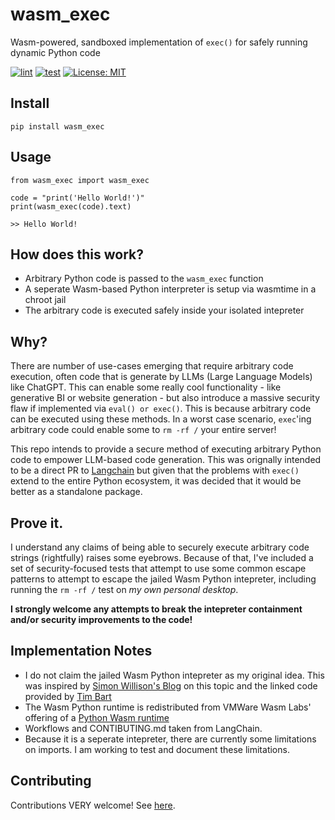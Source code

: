 # wasm_exec
Wasm-powered, sandboxed implementation of `exec()` for safely running dynamic Python code

[![lint](https://github.com/jflick58/wasm_exec/actions/workflows/lint.yml/badge.svg)](https://github.com/jflick58/wasm_exec/actions/workflows/lint.yml)
[![test](https://github.com/jflick58/wasm_exec/actions/workflows/test.yml/badge.svg)](https://github.com/jflick58/wasm_exec/actions/workflows/test.yml)
[![License: MIT](https://img.shields.io/badge/License-MIT-yellow.svg)](https://opensource.org/licenses/MIT)

## Install 

```pip install wasm_exec```

## Usage
```
from wasm_exec import wasm_exec

code = "print('Hello World!')"
print(wasm_exec(code).text)

>> Hello World!
```

## How does this work? 

- Arbitrary Python code is passed to the `wasm_exec` function 
- A seperate Wasm-based Python interpreter is setup via wasmtime in a chroot jail
- The arbitrary code is executed safely inside your isolated intepreter

## Why? 

There are number of use-cases emerging that require arbitrary code execution, often code that is generate by LLMs (Large Language Models) like ChatGPT. This can enable some really cool functionality - like generative BI or website generation - but also introduce a massive security flaw if implemented via `eval() or exec()`. This is because arbitrary code can be executed using these methods. In a worst case scenario, `exec`'ing arbitrary code could enable some to `rm -rf /` your entire server! 

This repo intends to provide a secure method of executing arbitrary Python code to empower LLM-based code generation. This was orignally intended to be a direct PR to [Langchain](https://github.com/hwchase17/langchain) but given that the problems with `exec()` extend to the entire Python ecosystem, it was decided that it would be better as a standalone package. 

## Prove it. 
I understand any claims of being able to securely execute arbitrary code strings (rightfully) raises some eyebrows. Because of that, I've included a set of security-focused tests that attempt to use some common escape patterns to attempt to escape the jailed Wasm Python intepreter, including running the `rm -rf /` test on *my own personal desktop*. 

**I strongly welcome any attempts to break the intepreter containment and/or security improvements to the code!** 

## Implementation Notes
- I do not claim the jailed Wasm Python intepreter as my original idea. This was inspired by [Simon Willison's Blog](https://til.simonwillison.net/webassembly/python-in-a-wasm-sandbox) on this topic and the linked code provided by [Tim Bart](https://gist.github.com/pims/711549577759ad1341f1a90860f1f3a5)
- The Wasm Python runtime is redistributed from VMWare Wasm Labs' offering of a [Python Wasm runtime](https://wasmlabs.dev/articles/python-wasm32-wasi/)
- Workflows and CONTIBUTING.md taken from LangChain.
- Because it is a seperate intepreter, there are currently some limitations on imports. I am working to test and document these limitations. 

## Contributing 

Contributions VERY welcome! See [here](.github/CONTRIBUTING.md).

